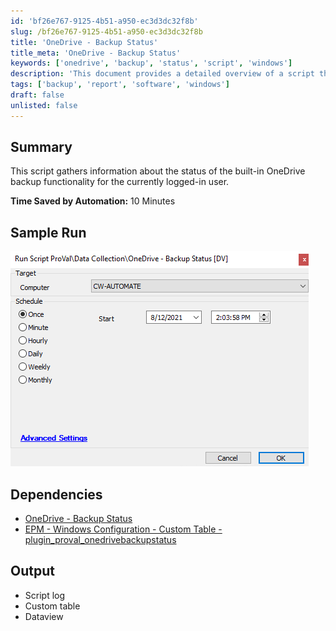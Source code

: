 ```yaml
---
id: 'bf26e767-9125-4b51-a950-ec3d3dc32f8b'
slug: /bf26e767-9125-4b51-a950-ec3d3dc32f8b
title: 'OneDrive - Backup Status'
title_meta: 'OneDrive - Backup Status'
keywords: ['onedrive', 'backup', 'status', 'script', 'windows']
description: 'This document provides a detailed overview of a script that gathers information about the status of the built-in OneDrive backup functionality for the currently logged-in user, highlighting its efficiency and dependencies.'
tags: ['backup', 'report', 'software', 'windows']
draft: false
unlisted: false
---
```


## Summary

This script gathers information about the status of the built-in OneDrive backup functionality for the currently logged-in user.

**Time Saved by Automation:** 10 Minutes

## Sample Run

![Sample Run](../../../static/img/OneDrive---Backup-Status/image_1.png)

## Dependencies

- [OneDrive - Backup Status](<../dataviews/OneDrive - Backup Status.md>)  
- [EPM - Windows Configuration - Custom Table - plugin_proval_onedrivebackupstatus](<../tables/plugin_proval_onedrivebackupstatus.md>)

## Output

- Script log
- Custom table
- Dataview



